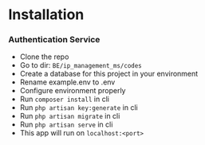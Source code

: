 # Installation

### Authentication Service

- Clone the repo
- Go to dir: `BE/ip_management_ms/codes`
- Create a database for this project in your environment
- Rename example.env to .env
- Configure environment properly
- Run `composer install` in cli
- Run `php artisan key:generate` in cli
- Run `php artisan migrate` in cli
- Run `php artisan serve` in cli
- This app will run on `localhost:<port>`